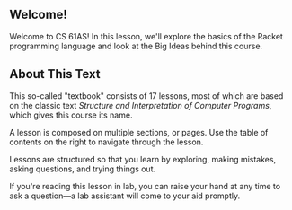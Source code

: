 ## Welcome!

Welcome to CS 61AS! In this lesson, we'll explore the basics of the Racket programming language
and look at the Big Ideas behind this course.

## About This Text

This so-called "textbook" consists of 17 lessons, most of which are based on
the classic text *Structure and Interpretation of Computer Programs*, which gives this course its name.

A lesson is composed on multiple sections, or pages.
Use the table of contents on the right to navigate through the lesson.

Lessons are structured so that you learn by exploring, making mistakes, asking questions, and trying things out.

If you're reading this lesson in lab, you can raise your hand at any time to ask a question&mdash;a lab assistant
will come to your aid promptly.
